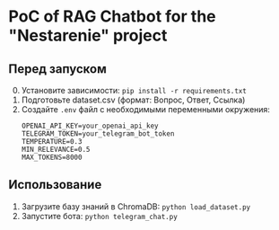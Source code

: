 # PoC of RAG Chatbot for the "Nestarenie" project

## Перед запуском

0. Установите зависимости: `pip install -r requirements.txt`
1. Подготовьте dataset.csv (формат: Вопрос, Ответ, Ссылка)
2. Создайте `.env` файл с необходимыми переменными окружения:
   ```
   OPENAI_API_KEY=your_openai_api_key
   TELEGRAM_TOKEN=your_telegram_bot_token
   TEMPERATURE=0.3
   MIN_RELEVANCE=0.5
   MAX_TOKENS=8000
   ```

## Использование

1. Загрузите базу знаний в ChromaDB: `python load_dataset.py`
2. Запустите бота: `python telegram_chat.py`
